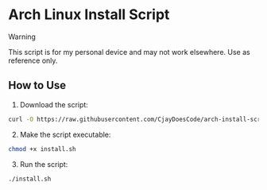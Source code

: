# Arch Linux Install Script

> [!WARNING]
> This script is for my personal device and may not work elsewhere. Use as reference only.

## How to Use

1. Download the script:

```bash
curl -O https://raw.githubusercontent.com/CjayDoesCode/arch-install-script/refs/heads/main/install.sh
```

2. Make the script executable:

```bash
chmod +x install.sh
```

3. Run the script:

```bash
./install.sh
```
